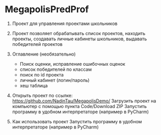 # MegapolisPredProf
1. Проект для управления проектами школьников
2. Проект позволяет обрабатывать список проектов, находить проекты, создавать личные кабинеты школьников, выдавать победителей проектов
 
3. Оглавление (необязательно)
   - Поиск оценки, исправление ошибочных оценок
   - список победителей по классам
   - поиск по id проекта
   - личный кабинет (логин/пароль)
   - хеш таблица
     
4. Открыть проект по ссылке: https://github.com/NadinTau/MegapolisDemo/ Загрузить проект на компьютер с помощью пункта Code/Download ZIP
   Запустить программу в удобном интерпретаторе (например в PyCharm)
   
5. Как использовать проект
   Запустить программу в удобном интерпретаторе (например в PyCharm) 
